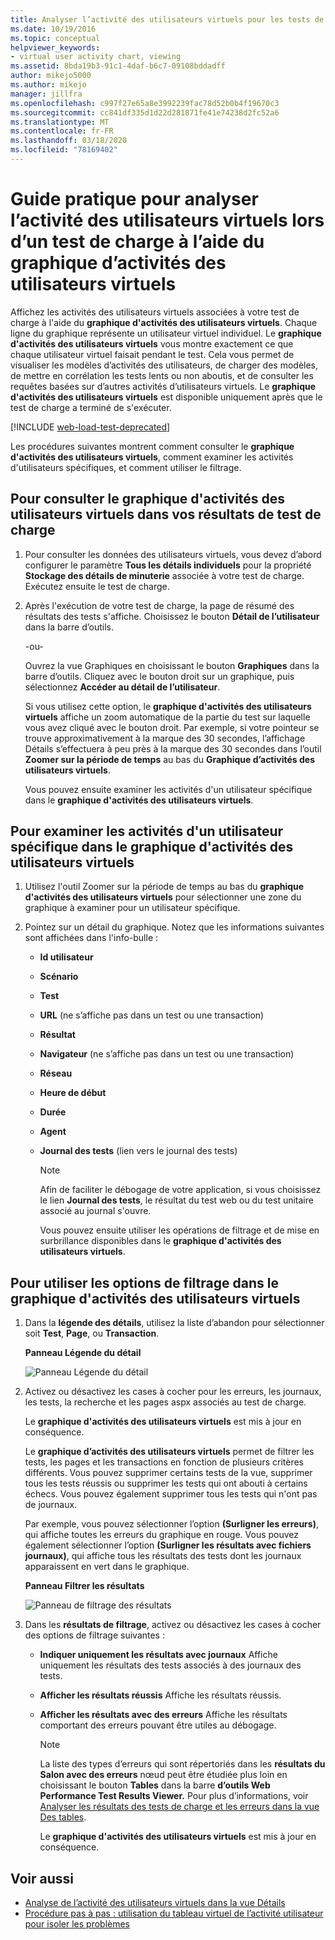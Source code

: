 ```yaml
---
title: Analyser l’activité des utilisateurs virtuels pour les tests de charge
ms.date: 10/19/2016
ms.topic: conceptual
helpviewer_keywords:
- virtual user activity chart, viewing
ms.assetid: 8bda19b3-91c1-4daf-b6c7-09108bddadff
author: mikejo5000
ms.author: mikejo
manager: jillfra
ms.openlocfilehash: c997f27e65a8e3992239fac78d52b0b4f19670c3
ms.sourcegitcommit: cc841df335d1d22d281871fe41e74238d2fc52a6
ms.translationtype: MT
ms.contentlocale: fr-FR
ms.lasthandoff: 03/18/2020
ms.locfileid: "78169402"
---
```

# <a name="how-to-analyze-what-virtual-users-are-doing-during-a-load-test-using-the-virtual-user-activity-chart"></a>Guide pratique pour analyser l’activité des utilisateurs virtuels lors d’un test de charge à l’aide du graphique d’activités des utilisateurs virtuels

Affichez les activités des utilisateurs virtuels associées à votre test de charge à l'aide du **graphique d'activités des utilisateurs virtuels**. Chaque ligne du graphique représente un utilisateur virtuel individuel. Le **graphique d'activités des utilisateurs virtuels** vous montre exactement ce que chaque utilisateur virtuel faisait pendant le test. Cela vous permet de visualiser les modèles d’activités des utilisateurs, de charger des modèles, de mettre en corrélation les tests lents ou non aboutis, et de consulter les requêtes basées sur d’autres activités d’utilisateurs virtuels. Le **graphique d'activités des utilisateurs virtuels** est disponible uniquement après que le test de charge a terminé de s'exécuter.

[!INCLUDE [web-load-test-deprecated](includes/web-load-test-deprecated.md)]

Les procédures suivantes montrent comment consulter le **graphique d'activités des utilisateurs virtuels**, comment examiner les activités d'utilisateurs spécifiques, et comment utiliser le filtrage.

## <a name="to-view-the-virtual-user-activity-chart-in-your-load-test-results"></a>Pour consulter le graphique d'activités des utilisateurs virtuels dans vos résultats de test de charge

1. Pour consulter les données des utilisateurs virtuels, vous devez d’abord configurer le paramètre **Tous les détails individuels** pour la propriété **Stockage des détails de minuterie** associée à votre test de charge. Exécutez ensuite le test de charge.

2. Après l'exécution de votre test de charge, la page de résumé des résultats des tests s'affiche. Choisissez le bouton **Détail de l’utilisateur** dans la barre d’outils.

     -ou-

     Ouvrez la vue Graphiques en choisissant le bouton **Graphiques** dans la barre d’outils. Cliquez avec le bouton droit sur un graphique, puis sélectionnez **Accéder au détail de l’utilisateur**.

     Si vous utilisez cette option, le **graphique d'activités des utilisateurs virtuels** affiche un zoom automatique de la partie du test sur laquelle vous avez cliqué avec le bouton droit. Par exemple, si votre pointeur se trouve approximativement à la marque des 30 secondes, l’affichage Détails s’effectuera à peu près à la marque des 30 secondes dans l’outil **Zoomer sur la période de temps** au bas du **Graphique d’activités des utilisateurs virtuels**.

     Vous pouvez ensuite examiner les activités d'un utilisateur spécifique dans le **graphique d'activités des utilisateurs virtuels**.

## <a name="to-investigate-a-specific-users-activity-in-the-virtual-user-activity-chart"></a>Pour examiner les activités d'un utilisateur spécifique dans le graphique d'activités des utilisateurs virtuels

1. Utilisez l'outil Zoomer sur la période de temps au bas du **graphique d'activités des utilisateurs virtuels** pour sélectionner une zone du graphique à examiner pour un utilisateur spécifique.

2. Pointez sur un détail du graphique. Notez que les informations suivantes sont affichées dans l'info-bulle :

   - **Id utilisateur**

   - **Scénario**

   - **Test**

   - **URL** (ne s’affiche pas dans un test ou une transaction)

   - **Résultat**

   - **Navigateur** (ne s’affiche pas dans un test ou une transaction)

   - **Réseau**

   - **Heure de début**

   - **Durée**

   - **Agent**

   - **Journal des tests** (lien vers le journal des tests)

     > [!NOTE]
     > Afin de faciliter le débogage de votre application, si vous choisissez le lien **Journal des tests**, le résultat du test web ou du test unitaire associé au journal s'ouvre.

     Vous pouvez ensuite utiliser les opérations de filtrage et de mise en surbrillance disponibles dans le **graphique d'activités des utilisateurs virtuels**.

## <a name="to-use-filtering-options-in-the-virtual-user-activity-chart"></a>Pour utiliser les options de filtrage dans le graphique d'activités des utilisateurs virtuels

1. Dans la **légende des détails**, utilisez la liste d’abandon pour sélectionner soit **Test**, **Page**, ou **Transaction**.

    **Panneau Légende du détail**

    ![Panneau Légende du détail](../test/media/ltest_detailslegend.png)

2. Activez ou désactivez les cases à cocher pour les erreurs, les journaux, les tests, la recherche et les pages aspx associés au test de charge.

    Le **graphique d'activités des utilisateurs virtuels** est mis à jour en conséquence.

    Le **graphique d’activités des utilisateurs virtuels** permet de filtrer les tests, les pages et les transactions en fonction de plusieurs critères différents. Vous pouvez supprimer certains tests de la vue, supprimer tous les tests réussis ou supprimer les tests qui ont abouti à certains échecs. Vous pouvez également supprimer tous les tests qui n'ont pas de journaux.

    Par exemple, vous pouvez sélectionner l’option **(Surligner les erreurs)**, qui affiche toutes les erreurs du graphique en rouge. Vous pouvez également sélectionner l’option **(Surligner les résultats avec fichiers journaux)**, qui affiche tous les résultats des tests dont les journaux apparaissent en vert dans le graphique.

    **Panneau Filtrer les résultats**

    ![Panneau de filtrage des résultats](../test/media/ltest_filterresults.png)

3. Dans les **résultats de filtrage**, activez ou désactivez les cases à cocher des options de filtrage suivantes :

   - **Indiquer uniquement les résultats avec journaux** Affiche uniquement les résultats des tests associés à des journaux des tests.

   - **Afficher les résultats réussis** Affiche les résultats réussis.

   - **Afficher les résultats avec des erreurs** Affiche les résultats comportant des erreurs pouvant être utiles au débogage.

     > [!NOTE]
     > La liste des types d’erreurs qui sont répertoriés dans les **résultats du Salon avec des erreurs** nœud peut être étudiée plus loin en choisissant le bouton **Tables** dans la barre **d’outils Web Performance Test Results Viewer.** Pour plus d’informations, voir [Analyser les résultats des tests de charge et les erreurs dans la vue Des tables](../test/analyze-load-test-results-and-errors-in-the-tables-view.md).

     Le **graphique d'activités des utilisateurs virtuels** est mis à jour en conséquence.

## <a name="see-also"></a>Voir aussi

- [Analyse de l’activité des utilisateurs virtuels dans la vue Détails](../test/analyze-load-test-virtual-user-activity-in-the-details-view.md)
- [Procédure pas à pas : utilisation du tableau virtuel de l’activité utilisateur pour isoler les problèmes](../test/walkthrough-use-the-virtual-user-activity-chart-to-isolate-issues.md)